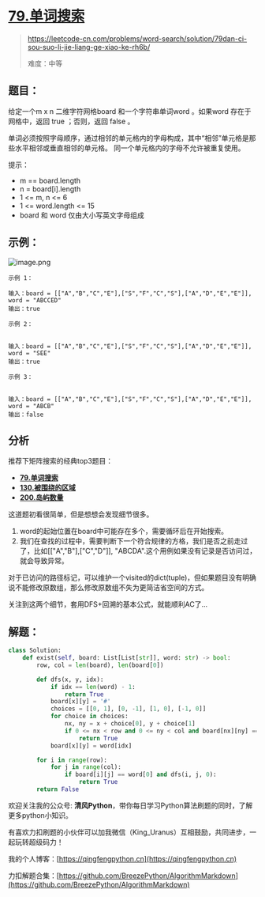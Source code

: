 # [79.单词搜索](https://leetcode-cn.com/problems/word-search/solution/79dan-ci-sou-suo-li-jie-liang-ge-xiao-ke-rh6b/)
> https://leetcode-cn.com/problems/word-search/solution/79dan-ci-sou-suo-li-jie-liang-ge-xiao-ke-rh6b/
> 
> 难度：中等

## 题目：

给定一个m x n 二维字符网格board 和一个字符串单词word 。如果word 存在于网格中，返回 true ；否则，返回 false 。

单词必须按照字母顺序，通过相邻的单元格内的字母构成，其中“相邻”单元格是那些水平相邻或垂直相邻的单元格。
同一个单元格内的字母不允许被重复使用。

提示：

- m == board.length
- n = board[i].length
- 1 <= m, n <= 6
- 1 <= word.length <= 15
- board 和 word 仅由大小写英文字母组成


## 示例：
![image.png](https://pic.leetcode-cn.com/1618910593-ZhyTDi-image.png)
```
示例 1：

输入：board = [["A","B","C","E"],["S","F","C","S"],["A","D","E","E"]], word = "ABCCED"
输出：true

示例 2：


输入：board = [["A","B","C","E"],["S","F","C","S"],["A","D","E","E"]], word = "SEE"
输出：true

示例 3：


输入：board = [["A","B","C","E"],["S","F","C","S"],["A","D","E","E"]], word = "ABCB"
输出：false
```

## 分析
推荐下矩阵搜索的经典top3题目：
- **[79.单词搜索](https://leetcode-cn.com/problems/word-search/solution/79dan-ci-sou-suo-li-jie-liang-ge-xiao-ke-rh6b/)**
- **[130.被围绕的区域](https://leetcode-cn.com/problems/surrounded-regions/solution/130bei-wei-rao-de-qu-yu-shen-du-you-xian-6h6d/)**
- **[200.岛屿数量](https://leetcode-cn.com/problems/number-of-islands/solution/200dao-yu-shu-liang-ju-zhen-sou-suo-top3-ww71/)**

这道题初看很简单，但是想想会发现细节很多。
1. word的起始位置在board中可能存在多个，需要循环后在开始搜索。
2. 我们在查找的过程中，需要判断下一个符合规律的方格，我们是否之前走过了，比如[["A","B"],["C","D"]],
   "ABCDA".这个用例如果没有记录是否访问过，就会导致异常。

对于已访问的路径标记，可以维护一个visited的dict(tuple)，但如果题目没有明确说不能修改原数组，那么修改原数组不失为更简洁省空间的方式。

关注到这两个细节，套用DFS+回溯的基本公式，就能顺利AC了...

## 解题：

```python
class Solution:
    def exist(self, board: List[List[str]], word: str) -> bool:
        row, col = len(board), len(board[0])

        def dfs(x, y, idx):
            if idx == len(word) - 1:
                return True
            board[x][y] = '#'
            choices = [[0, 1], [0, -1], [1, 0], [-1, 0]]
            for choice in choices:
                nx, ny = x + choice[0], y + choice[1]
                if 0 <= nx < row and 0 <= ny < col and board[nx][ny] == word[idx + 1] and dfs(nx, ny, idx + 1):
                    return True
            board[x][y] = word[idx]

        for i in range(row):
            for j in range(col):
                if board[i][j] == word[0] and dfs(i, j, 0):
                    return True
        return False
```

欢迎关注我的公众号: **清风Python**，带你每日学习Python算法刷题的同时，了解更多python小知识。

有喜欢力扣刷题的小伙伴可以加我微信（King_Uranus）互相鼓励，共同进步，一起玩转超级码力！

我的个人博客：[https://qingfengpython.cn](https://qingfengpython.cn)

力扣解题合集：[https://github.com/BreezePython/AlgorithmMarkdown](https://github.com/BreezePython/AlgorithmMarkdown)

